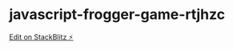 # javascript-frogger-game-rtjhzc

[Edit on StackBlitz ⚡️](https://stackblitz.com/edit/javascript-frogger-game-rtjhzc)